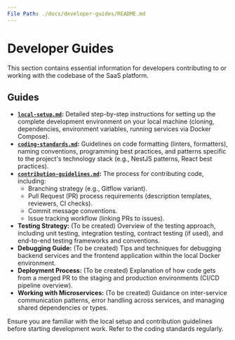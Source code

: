 ```yaml
---
File Path: ./docs/developer-guides/README.md
---
```

# Developer Guides

This section contains essential information for developers contributing to or working with the codebase of the SaaS platform.

## Guides

*   **[`local-setup.md`](./local-setup.md):** Detailed step-by-step instructions for setting up the complete development environment on your local machine (cloning, dependencies, environment variables, running services via Docker Compose).
*   **[`coding-standards.md`](./coding-standards.md):** Guidelines on code formatting (linters, formatters), naming conventions, programming best practices, and patterns specific to the project's technology stack (e.g., NestJS patterns, React best practices).
*   **[`contribution-guidelines.md`](./contribution-guidelines.md):** The process for contributing code, including:
    *   Branching strategy (e.g., Gitflow variant).
    *   Pull Request (PR) process requirements (description templates, reviewers, CI checks).
    *   Commit message conventions.
    *   Issue tracking workflow (linking PRs to issues).
*   **Testing Strategy:** (To be created) Overview of the testing approach, including unit testing, integration testing, contract testing (if used), and end-to-end testing frameworks and conventions.
*   **Debugging Guide:** (To be created) Tips and techniques for debugging backend services and the frontend application within the local Docker environment.
*   **Deployment Process:** (To be created) Explanation of how code gets from a merged PR to the staging and production environments (CI/CD pipeline overview).
*   **Working with Microservices:** (To be created) Guidance on inter-service communication patterns, error handling across services, and managing shared dependencies or types.

Ensure you are familiar with the local setup and contribution guidelines before starting development work. Refer to the coding standards regularly.